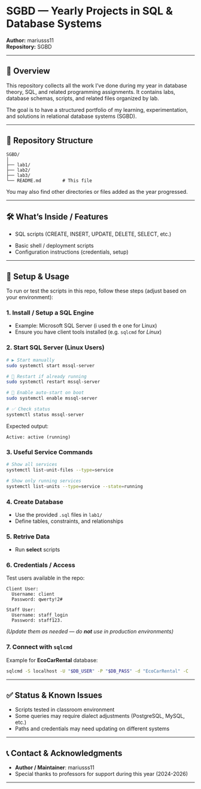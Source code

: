 # SGBD — Yearly Projects in SQL & Database Systems

**Author:** mariusss11  
**Repository:** SGBD  
<!-- **Last update:** *(date you last commit / update this file)* -->

---

## 🧾 Overview

This repository collects all the work I’ve done during my year in database theory, SQL, and related programming assignments. It contains labs, database schemas, scripts, and related files organized by lab.

The goal is to have a structured portfolio of my learning, experimentation, and solutions in relational database systems (SGBD).

---

## 📂 Repository Structure

```
SGBD/
│
├── lab1/               
├── lab2/            
├── lab3/            
└── README.md        # This file
```

You may also find other directories or files added as the year progressed.

---

## 🛠 What’s Inside / Features

- SQL scripts (CREATE, INSERT, UPDATE, DELETE, SELECT, etc.)  
<!-- - Stored procedures, triggers, views   -->
<!-- - Database schema files   -->
<!-- - Sample data sets   -->
- Basic shell / deployment scripts
- Configuration instructions (credentials, setup)  

---

## 🚀 Setup & Usage

To run or test the scripts in this repo, follow these steps (adjust based on your environment):

### 1. Install / Setup a SQL Engine
- Example: Microsoft SQL Server (i used th e one for Linux)  
- Ensure you have client tools installed (e.g. `sqlcmd` for *Linux*)

### 2. Start SQL Server (Linux Users)

```bash
# ▶️ Start manually
sudo systemctl start mssql-server

# 🔄 Restart if already running
sudo systemctl restart mssql-server

# 🚀 Enable auto-start on boot
sudo systemctl enable mssql-server

# ✅ Check status
systemctl status mssql-server
```

Expected output:
```
Active: active (running)
```

### 3. Useful Service Commands
```bash
# Show all services
systemctl list-unit-files --type=service

# Show only running services
systemctl list-units --type=service --state=running
```

### 4. Create Database
- Use the provided `.sql` files in `lab1/`  
- Define tables, constraints, and relationships  

### 5. Retrive Data
- Run **select** scripts  

### 6. Credentials / Access
Test users available in the repo:

```
Client User:
  Username: client
  Password: qwerty!2#

Staff User:
  Username: staff_login
  Password: staff123.
```

*(Update them as needed — do **not** use in production environments)*

### 7. Connect with `sqlcmd`
Example for **EcoCarRental** database:

```bash
sqlcmd -S localhost -U "$DB_USER" -P "$DB_PASS" -d "EcoCarRental" -C
```

---

## ✅ Status & Known Issues

- Scripts tested in classroom environment  
- Some queries may require dialect adjustments (PostgreSQL, MySQL, etc.)  
- Paths and credentials may need updating on different systems  

---

## 📞 Contact & Acknowledgments

- **Author / Maintainer**: mariusss11  
- Special thanks to professors for support during this year (2024-2026) 

---